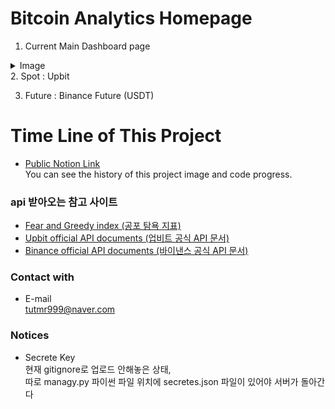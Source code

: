 # Bitcoin Analytics Homepage
1. Current Main Dashboard page   
<details>
    <summary>Image</summary>

<img src="./site_image/MainDashboardpage_Summary.png" width="800px" height="300px" title="Summary" alt="Summary"></img><br/>
<img src="./site_image/MaindashboardPage_top10_table.png" width="800px" height="300px" title="Top 10 table" alt="Top10Table"></img><br/>
<img src="./site_image/MainDashboardPage_Gimchi_Premium.png" width="800px" height="300px" title="Gimchi Premium" alt="GimchiPremium"></img><br/>
</details>
2. Spot : Upbit   

3. Future : Binance Future (USDT)   

# Time Line of This Project
- [Public Notion Link](https://realleonsnotebook.notion.site/Crypto-Currency-Analystics-Homepage-e40f502468fa47cc9cd5fa54107560e2)  
    You can see the history of this project image and code progress.

  
### api 받아오는 참고 사이트
- [Fear and Greedy index (공포 탐욕 지표)](https://alternative.me/crypto/api/)
- [Upbit official API documents (업비트 공식 API 문서)](https://docs.upbit.com/docs)
- [Binance official API documents (바이낸스 공식 API 문서)](https://binance-docs.github.io/apidocs/futures/en/#general-info)

### Contact with
- E-mail  
    tutmr999@naver.com

### Notices
- Secrete Key  
    현재 gitignore로 업로드 안해놓은 상태,  
    따로 managy.py 파이썬 파일 위치에 secretes.json 파일이 있어야 서버가 돌아간다